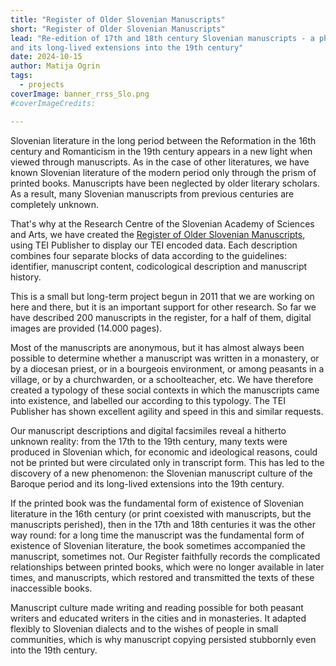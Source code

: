 ```yaml
---
title: "Register of Older Slovenian Manuscripts"
short: "Register of Older Slovenian Manuscripts"
lead: "Re-edition of 17th and 18th century Slovenian manuscripts - a phenomenon of the Slovenian manuscript culture of the Baroque period
and its long-lived extensions into the 19th century"
date: 2024-10-15
author: Matija Ogrin
tags:
  - projects
coverImage: banner_rrss_Slo.png
#coverImageCredits: 

---
```


Slovenian literature in the long period between the Reformation in the 16th century and
Romanticism in the 19th century appears in a new light when viewed through manuscripts. As in
the case of other literatures, we have known Slovenian literature of the modern period only
through the prism of printed books. Manuscripts have been neglected by older literary scholars.
As a result, many Slovenian manuscripts from previous centuries are completely unknown.

That's why at the Research Centre of the Slovenian Academy of Sciences and Arts, we have
created the [Register of Older Slovenian Manuscripts](https://rrss.manuscripta.zrc-sazu.si), using TEI Publisher to display our TEI
encoded data. Each <msDesc> description combines four separate blocks of data according to the
guidelines: identifier, manuscript content, codicological description and manuscript history.

This is a small but long-term project begun in 2011 that we are working on here and there, but
it is an important support for other research. So far we have described 200 manuscripts in the
register, for a half of them, digital images are provided (14.000 pages).

Most of the manuscripts are anonymous, but it has almost always been possible to determine
whether a manuscript was written in a monastery, or by a diocesan priest, or in a bourgeois
environment, or among peasants in a village, or by a churchwarden, or a schoolteacher, etc. We
have therefore created a typology of these social contexts in which the manuscripts came into
existence, and labelled our <msDesc> according to this typology. The TEI Publisher has shown
excellent agility and speed in this and similar requests.

Our manuscript descriptions and digital facsimiles reveal a hitherto unknown reality: from the
17th to the 19th century, many texts were produced in Slovenian which, for economic and
ideological reasons, could not be printed but were circulated only in transcript form. This has led
to the discovery of a new phenomenon: the Slovenian manuscript culture of the Baroque period
and its long-lived extensions into the 19th century.

If the printed book was the fundamental form of existence of Slovenian literature in the 16th
century (or print coexisted with manuscripts, but the manuscripts perished), then in the 17th and
18th centuries it was the other way round: for a long time the manuscript was the fundamental
form of existence of Slovenian literature, the book sometimes accompanied the manuscript,
sometimes not. Our Register faithfully records the complicated relationships between printed
books, which were no longer available in later times, and manuscripts, which restored and
transmitted the texts of these inaccessible books.

Manuscript culture made writing and reading possible for both peasant writers and educated
writers in the cities and in monasteries. It adapted flexibly to Slovenian dialects and to the wishes
of people in small communities, which is why manuscript copying persisted stubbornly even into
the 19th century.
